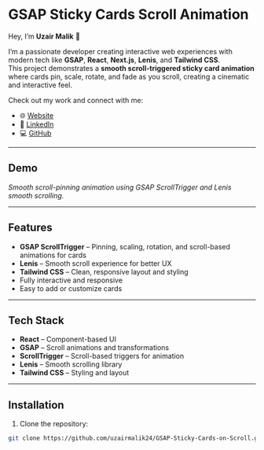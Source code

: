 # GSAP Sticky Cards Scroll Animation

Hey, I’m **Uzair Malik** 👋  

I’m a passionate developer creating interactive web experiences with modern tech like **GSAP**, **React**, **Next.js**, **Lenis**, and **Tailwind CSS**.  
This project demonstrates a **smooth scroll-triggered sticky card animation** where cards pin, scale, rotate, and fade as you scroll, creating a cinematic and interactive feel.

Check out my work and connect with me:  
- 🌐 [Website](https://uzairmalik.site)  
- 💼 [LinkedIn](https://linkedin.com/in/im-uzairmalik)  
- 💻 [GitHub](https://github.com/uzairmalik24)  

---

## Demo

*Smooth scroll-pinning animation using GSAP ScrollTrigger and Lenis smooth scrolling.*

---

## Features

- **GSAP ScrollTrigger** – Pinning, scaling, rotation, and scroll-based animations for cards  
- **Lenis** – Smooth scroll experience for better UX  
- **Tailwind CSS** – Clean, responsive layout and styling  
- Fully interactive and responsive  
- Easy to add or customize cards  

---

## Tech Stack

- **React** – Component-based UI  
- **GSAP** – Scroll animations and transformations  
- **ScrollTrigger** – Scroll-based triggers for animation  
- **Lenis** – Smooth scrolling library  
- **Tailwind CSS** – Styling and layout  

---

## Installation

1. Clone the repository:
```bash
git clone https://github.com/uzairmalik24/GSAP-Sticky-Cards-on-Scroll.git
